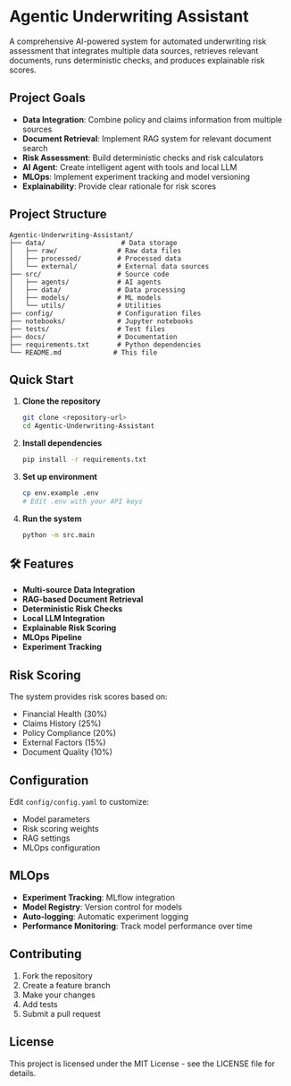 # Agentic Underwriting Assistant

A comprehensive AI-powered system for automated underwriting risk assessment that integrates multiple data sources, retrieves relevant documents, runs deterministic checks, and produces explainable risk scores.

## Project Goals

- **Data Integration**: Combine policy and claims information from multiple sources
- **Document Retrieval**: Implement RAG system for relevant document search
- **Risk Assessment**: Build deterministic checks and risk calculators
- **AI Agent**: Create intelligent agent with tools and local LLM
- **MLOps**: Implement experiment tracking and model versioning
- **Explainability**: Provide clear rationale for risk scores

## Project Structure

```
Agentic-Underwriting-Assistant/
├── data/                   # Data storage
│   ├── raw/               # Raw data files
│   ├── processed/         # Processed data
│   └── external/          # External data sources
├── src/                   # Source code
│   ├── agents/            # AI agents
│   ├── data/              # Data processing
│   ├── models/            # ML models
│   └── utils/             # Utilities
├── config/                # Configuration files
├── notebooks/             # Jupyter notebooks
├── tests/                 # Test files
├── docs/                  # Documentation
├── requirements.txt       # Python dependencies
└── README.md             # This file
```

## Quick Start

1. **Clone the repository**
   ```bash
   git clone <repository-url>
   cd Agentic-Underwriting-Assistant
   ```

2. **Install dependencies**
   ```bash
   pip install -r requirements.txt
   ```

3. **Set up environment**
   ```bash
   cp env.example .env
   # Edit .env with your API keys
   ```

4. **Run the system**
   ```bash
   python -m src.main
   ```

## 🛠️ Features

- **Multi-source Data Integration**
- **RAG-based Document Retrieval**
- **Deterministic Risk Checks**
- **Local LLM Integration**
- **Explainable Risk Scoring**
- **MLOps Pipeline**
- **Experiment Tracking**

## Risk Scoring

The system provides risk scores based on:
- Financial Health (30%)
- Claims History (25%)
- Policy Compliance (20%)
- External Factors (15%)
- Document Quality (10%)

## Configuration

Edit `config/config.yaml` to customize:
- Model parameters
- Risk scoring weights
- RAG settings
- MLOps configuration

## MLOps

- **Experiment Tracking**: MLflow integration
- **Model Registry**: Version control for models
- **Auto-logging**: Automatic experiment logging
- **Performance Monitoring**: Track model performance over time

## Contributing

1. Fork the repository
2. Create a feature branch
3. Make your changes
4. Add tests
5. Submit a pull request

## License

This project is licensed under the MIT License - see the LICENSE file for details.
